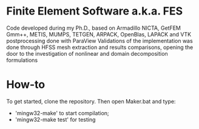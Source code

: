 # Finite Element Software a.k.a. FES
Code developed during my Ph.D., based on Armadillo NICTA, GetFEM Gmm++, METIS, MUMPS, TETGEN, ARPACK, OpenBlas, LAPACK and VTK postprocessing done with ParaView
Validations of the implementation was done through HFSS mesh extraction and results comparisons, opening the door to the investigation of nonlinear and domain decomposition formulations

# How-to
To get started, clone the repository. Then open Maker.bat and type:
- 'mingw32-make' to start compilation; 
- 'mingw32-make test' for testing 
